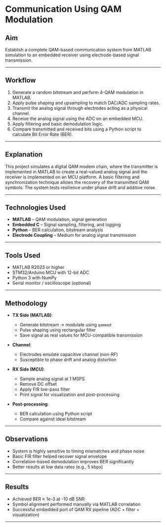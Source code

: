 # Communication Using QAM Modulation

## Aim
Establish a complete QAM-based communication system from MATLAB simulation to an embedded receiver using electrode-based signal transmission.

---

## Workflow
1. Generate a random bitstream and perform 4-QAM modulation in MATLAB.
2. Apply pulse shaping and upsampling to match DAC/ADC sampling rates.
3. Transmit the analog signal through electrodes acting as a physical channel.
4. Receive the analog signal using the ADC on an embedded MCU.
5. Apply filtering and basic demodulation logic.
6. Compare transmitted and received bits using a Python script to calculate Bit Error Rate (BER).

---

## Explanation
This project simulates a digital QAM modem chain, where the transmitter is implemented in MATLAB to create a real-valued analog signal and the receiver is implemented on an MCU platform. A basic filtering and synchronization technique allows the recovery of the transmitted QAM symbols. The system tests resilience under phase drift and additive noise.

---

## Technologies Used
- **MATLAB** – QAM modulation, signal generation
- **Embedded C** – Signal sampling, filtering, and logging
- **Python** – BER calculation, bitstream analysis
- **Electrode Coupling** – Medium for analog signal transmission

---

## Tools Used
- MATLAB R2023 or higher
- STM32/Arduino MCU with 12-bit ADC
- Python 3 with NumPy
- Serial monitor / oscilloscope (optional)

---

## Methodology
- **TX Side (MATLAB)**:
  - Generate bitstream → modulate using `qammod`
  - Pulse shaping using rectangular filter
  - Save signal as real values for MCU-compatible transmission

- **Channel**:
  - Electrodes emulate capacitive channel (non-RF)
  - Susceptible to phase drift and analog distortion

- **RX Side (MCU)**:
  - Sample analog signal at 1 MSPS
  - Remove DC offset
  - Apply FIR low-pass filter
  - Print signal for visualization and post-processing

- **Post-processing**:
  - BER calculation using Python script
  - Compare against ideal bitstream

---

## Observations
- System is highly sensitive to timing mismatches and phase noise
- Basic FIR filter helped recover signal envelope
- Correlation-based demodulation improves BER significantly
- Better results at low data rates (e.g., 5 kbps)

---

## Results
- Achieved BER ≈ 1e-3 at -10 dB SNR
- Symbol alignment performed manually via MATLAB correlation
- Successful embedded port of QAM RX pipeline (ADC + filter + visualization)

---

